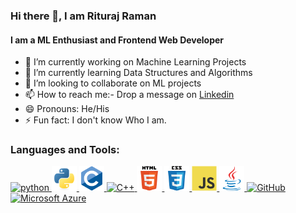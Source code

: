 ### Hi there 👋, I am Rituraj Raman
#### I am a ML Enthusiast and Frontend Web Developer

- 🔭 I’m currently working on Machine Learning Projects
- 🌱 I’m currently learning Data Structures and Algorithms
- 👯 I’m looking to collaborate on ML projects
- 📫 How to reach me:- Drop a message on <a href="https://www.linkedin.com/in/riturajramann/" target="_blank">Linkedin</a>
- 😄 Pronouns: He/His
- ⚡ Fun fact: I don't know Who I am.

<h3 align="left">Languages and Tools:</h3>
<p align="left">

<a href="https://en.wikipedia.org/wiki/Machine_learning" target="_blank" rel="noreferrer"> <img src="https://banner2.kisspng.com/20180425/zke/kisspng-artificial-intelligence-deep-learning-machine-lear-5ae0d5475822e1.095237781524684103361.jpg" alt="python" width="45" height="40"/> </a>
<a href="https://www.python.org" target="_blank" rel="noreferrer"> <img src="https://raw.githubusercontent.com/devicons/devicon/master/icons/python/python-original.svg" alt="python" width="40" height="40"/> </a>
<a href="https://www.cprogramming.com/" target="_blank" rel="noreferrer"> <img src="https://raw.githubusercontent.com/devicons/devicon/master/icons/c/c-original.svg" alt="C" width="40" height="40"/> </a>
<a href="https://en.wikipedia.org/wiki/C++" target="_blank" rel="noreferrer"> <img src="https://logonoid.com/images/c-plus-plus-logo.png" alt="C++" width="36" height="35"/> </a>
<a href="https://developer.mozilla.org/en-US/docs/Web/HTML" target="_blank" rel="noreferrer"> <img src="https://raw.githubusercontent.com/devicons/devicon/master/icons/html5/html5-original-wordmark.svg" alt="HTML5" width="40" height="40"/> </a>
<a href="https://developer.mozilla.org/en-US/docs/Web/CSS" target="_blank" rel="noreferrer"> <img src="https://raw.githubusercontent.com/devicons/devicon/master/icons/css3/css3-original-wordmark.svg" alt="CSS3" width="40" height="40"/> </a>
<a href="https://developer.mozilla.org/en-US/docs/Web/JavaScript" target="_blank" rel="noreferrer"> <img src="https://raw.githubusercontent.com/devicons/devicon/master/icons/javascript/javascript-original.svg" alt="javascript" width="40" height="40"/> </a>
<a href="https://www.java.com" target="_blank" rel="noreferrer"> <img src="https://raw.githubusercontent.com/devicons/devicon/master/icons/java/java-original.svg" alt="java" width="40" height="40"/> </a>
<a href="https://en.wikipedia.org/wiki/GitHub" target="_blank" rel="noreferrer"> <img src="https://avatars1.githubusercontent.com/u/21976086?s=400&v=4" alt="GitHub" width="40" height="40"/></a>
<a href="https://azure.microsoft.com/en-in/" target="_blank" rel="noreferrer"> <img src="https://www.tekenable.ie/wp-content/uploads/2019/06/azure_logo_794_new.png" alt="Microsoft Azure" width="40" height="40"/></a>
</p>
